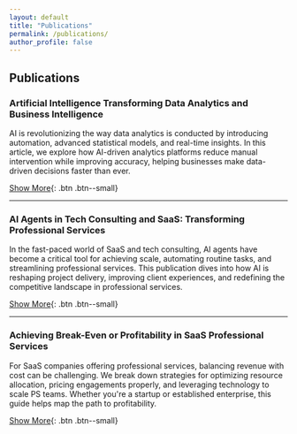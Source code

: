 ```yaml
---
layout: default
title: "Publications"
permalink: /publications/
author_profile: false
---
```


## Publications

### **Artificial Intelligence Transforming Data Analytics and Business Intelligence**
AI is revolutionizing the way data analytics is conducted by introducing automation, advanced statistical models, and real-time insights. In this article, we explore how AI-driven analytics platforms reduce manual intervention while improving accuracy, helping businesses make data-driven decisions faster than ever.

[Show More](/files/Artificial%20Intelligence%20Transforming%20Data%20Analytics%20and%20Business%20Intelligence.pdf){: .btn .btn--small}

---

### **AI Agents in Tech Consulting and SaaS: Transforming Professional Services**
In the fast-paced world of SaaS and tech consulting, AI agents have become a critical tool for achieving scale, automating routine tasks, and streamlining professional services. This publication dives into how AI is reshaping project delivery, improving client experiences, and redefining the competitive landscape in professional services.

[Show More](/files/AI%20Agents%20in%20Tech%20Consulting%20and%20SaaS_%20Transforming%20Professional%20Services.pdf){: .btn .btn--small}

---

### **Achieving Break-Even or Profitability in SaaS Professional Services**
For SaaS companies offering professional services, balancing revenue with cost can be challenging. We break down strategies for optimizing resource allocation, pricing engagements properly, and leveraging technology to scale PS teams. Whether you're a startup or established enterprise, this guide helps map the path to profitability.

[Show More](/files/Achieving%20Break-Even%20or%20Profitability%20in%20SaaS%20Professional%20Services.pdf){: .btn .btn--small}

